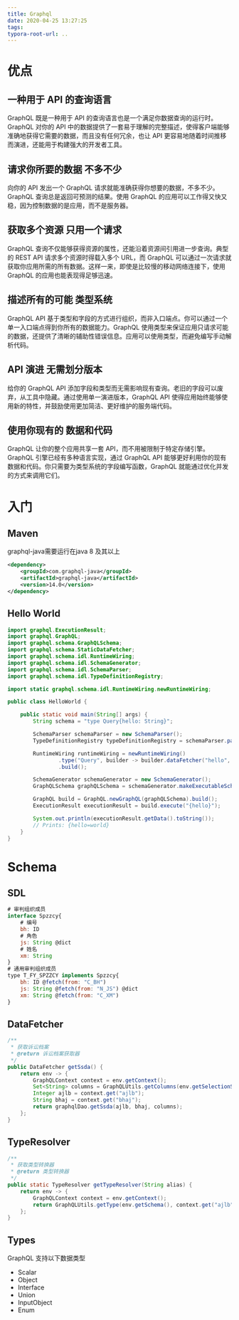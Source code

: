 ```yaml
---
title: Graphql
date: 2020-04-25 13:27:25
tags:
typora-root-url: ..
---
```

# 优点
## 一种用于 API 的查询语言
GraphQL 既是一种用于 API 的查询语言也是一个满足你数据查询的运行时。 GraphQL 对你的 API 中的数据提供了一套易于理解的完整描述，使得客户端能够准确地获得它需要的数据，而且没有任何冗余，也让 API 更容易地随着时间推移而演进，还能用于构建强大的开发者工具。

## 请求你所要的数据 不多不少
向你的 API 发出一个 GraphQL 请求就能准确获得你想要的数据，不多不少。 GraphQL 查询总是返回可预测的结果。使用 GraphQL 的应用可以工作得又快又稳，因为控制数据的是应用，而不是服务器。

## 获取多个资源 只用一个请求
GraphQL 查询不仅能够获得资源的属性，还能沿着资源间引用进一步查询。典型的 REST API 请求多个资源时得载入多个 URL，而 GraphQL 可以通过一次请求就获取你应用所需的所有数据。这样一来，即使是比较慢的移动网络连接下，使用 GraphQL 的应用也能表现得足够迅速。

## 描述所有的可能 类型系统
GraphQL API 基于类型和字段的方式进行组织，而非入口端点。你可以通过一个单一入口端点得到你所有的数据能力。GraphQL 使用类型来保证应用只请求可能的数据，还提供了清晰的辅助性错误信息。应用可以使用类型，而避免编写手动解析代码。

## API 演进 无需划分版本

给你的 GraphQL API 添加字段和类型而无需影响现有查询。老旧的字段可以废弃，从工具中隐藏。通过使用单一演进版本，GraphQL API 使得应用始终能够使用新的特性，并鼓励使用更加简洁、更好维护的服务端代码。

## 使用你现有的 数据和代码

GraphQL 让你的整个应用共享一套 API，而不用被限制于特定存储引擎。GraphQL 引擎已经有多种语言实现，通过 GraphQL API 能够更好利用你的现有数据和代码。你只需要为类型系统的字段编写函数，GraphQL 就能通过优化并发的方式来调用它们。

# 入门

## Maven

graphql-java需要运行在java 8 及其以上

```xml
<dependency>
    <groupId>com.graphql-java</groupId>
    <artifactId>graphql-java</artifactId>
    <version>14.0</version>
</dependency>
```

## Hello World

```java
import graphql.ExecutionResult;
import graphql.GraphQL;
import graphql.schema.GraphQLSchema;
import graphql.schema.StaticDataFetcher;
import graphql.schema.idl.RuntimeWiring;
import graphql.schema.idl.SchemaGenerator;
import graphql.schema.idl.SchemaParser;
import graphql.schema.idl.TypeDefinitionRegistry;

import static graphql.schema.idl.RuntimeWiring.newRuntimeWiring;

public class HelloWorld {

    public static void main(String[] args) {
        String schema = "type Query{hello: String}";

        SchemaParser schemaParser = new SchemaParser();
        TypeDefinitionRegistry typeDefinitionRegistry = schemaParser.parse(schema);

        RuntimeWiring runtimeWiring = newRuntimeWiring()
                .type("Query", builder -> builder.dataFetcher("hello", new StaticDataFetcher("world")))
                .build();

        SchemaGenerator schemaGenerator = new SchemaGenerator();
        GraphQLSchema graphQLSchema = schemaGenerator.makeExecutableSchema(typeDefinitionRegistry, runtimeWiring);

        GraphQL build = GraphQL.newGraphQL(graphQLSchema).build();
        ExecutionResult executionResult = build.execute("{hello}");

        System.out.println(executionResult.getData().toString());
        // Prints: {hello=world}
    }
}
```

# Schema
## SDL

```javascript
# 审判组织成员
interface Spzzcy{
    # 编号
    bh: ID
    # 角色
    js: String @dict
    # 姓名
    xm: String
}
# 通用审判组织成员
type T_FY_SPZZCY implements Spzzcy{
    bh: ID @fetch(from: "C_BH")
    js: String @fetch(from: "N_JS") @dict
    xm: String @fetch(from: "C_XM")
}

```

## DataFetcher

```java
/**
 * 获取诉讼档案
 * @return 诉讼档案获取器
 */
public DataFetcher getSsda() {
	return env -> {
		GraphQLContext context = env.getContext();
		Set<String> columns = GraphQLUtils.getColumns(env.getSelectionSet(), env.getFieldType());
		Integer ajlb = context.get("ajlb");
		String bhaj = context.get("bhaj");
		return graphqlDao.getSsda(ajlb, bhaj, columns);
	};
}
```

## TypeResolver

```java
/**
 * 获取类型转换器
 * @return 类型转换器
 */
public static TypeResolver getTypeResolver(String alias) {
	return env -> {
		GraphQLContext context = env.getContext();
		return GraphQLUtils.getType(env.getSchema(), context.get("ajlb"), alias);
	};
}
```

## Types

GraphQL 支持以下数据类型

- Scalar
- Object
- Interface
- Union
- InputObject
- Enum


